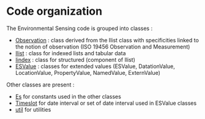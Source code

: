 # Code organization
The Environmental Sensing code is grouped into classes :
- [Observation](./esobservation.py) : class derived from the Ilist class with specificities linked to the notion of observation (ISO 19456 Observation and Measurement)
- [Ilist](./ilist.py) : class for indexed lists and tabular data
- [Iindex](./iindex.py) : class for structured (component of Ilist)
- [ESValue](./esValue_base.py) : classes for extended values (ESValue, DatationValue, LocationValue, PropertyValue, NamedValue, ExternValue) 

Other classes are present : 
- [Es](./esconstante.py) for constants used in the other classes
- [Timeslot](./timeslot.py) for date interval or set of date interval used in ESValue classes
- [util](./util.py) for utilities
